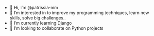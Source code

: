 - 👋 Hi, I’m @patrissia-mm
- 👀 I’m interested in to improve my programming techniques, learn new skills, solve big challenges..
- 🌱 I’m currently learning Django 
- 💞️ I’m looking to collaborate on Python projects
<!---
patrissia-mm/patrissia-mm is a ✨ special ✨ repository because its `README.md` (this file) appears on your GitHub profile.
You can click the Preview link to take a look at your changes.
--->
